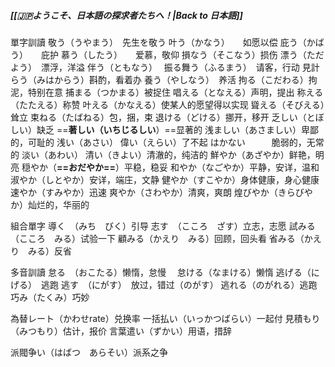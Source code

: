 
##### [[🇯🇵ようこそ、日本語の探求者たちへ！|Back to 日本語]] 
單字訓讀
	敬う（うやまう）　先生を敬う
	叶う（かなう）　　如愿以偿
	庇う（かばう）　　庇护
	慕う（したう）　　爱慕，敬仰
	損なう（そこなう）损伤
	漂う（ただよう）　漂浮，洋溢
	伴う（ともなう）　
	振る舞う（ふるまう）　请客，行动
	見計らう（みはからう）斟酌，看着办
	養う（やしなう）　养活
	拘る（こだわる）拘泥，特别在意
	捕まる（つかまる）被捉住
	唱える（となえる）声明，提出
	称える（たたえる）称赞
	叶える（かなえる）使某人的愿望得以实现
	聳える（そびえる）耸立
	束ねる（たばねる）包，捆，束
	退ける（どける）挪开，移开
	乏しい（とぼしい）缺乏
	==**著しい（いちじるしい**）==显著的
	浅ましい（あさましい）卑鄙的，可耻的
	浅い（あさい）
	偉い（えらい）了不起
	はかない　　　脆弱的，无常的
	淡い（あわい）
	清い（きよい）清澈的，纯洁的
	鮮やか（あざやか）鲜艳，明亮
	穏やか（**==おだやか==**）平稳，稳妥
	和やか（なごやか）平静，安详，温和
	淑やか（しとやか）安详，端庄，文静
	健やか（すこやか）身体健康，身心健康
	速やか（すみやか）迅速
	爽やか（さわやか）清爽，爽朗
	煌びやか（きらびやか）灿烂的，华丽的


組合單字
	導く　（みち　びく）引导
	志す　（こころ　ざす）立志，志愿
	試みる（こころ　みる）试验一下
	顧みる（かえり　みる）回顾，回头看
	省みる（かえり　みる）反省
	

多音訓讀
	怠る　（おこたる）懒惰，怠慢　
	怠ける（なまける）懒惰
	逃げる（にげる）　逃跑
	逃す　（にがす）　放过，错过（のがす）
	逃れる（のがれる）逃跑
	巧み（たくみ）巧妙

為替レート（かわせrate）兑换率
一括払い（いっかつばらい）一起付
見積もり　（みつもり）估计，报价
言葉遣い（ずかい）用语，措辞

派閥争い（はばつ　あらそい）派系之争

